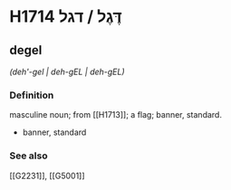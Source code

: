 # H1714 דֶּגֶל / דגל

## degel

_(deh'-gel | deh-ɡEL | deh-ɡEL)_

### Definition

masculine noun; from [[H1713]]; a flag; banner, standard.

- banner, standard
### See also

[[G2231]], [[G5001]]

